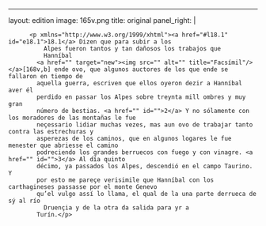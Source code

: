 <?xml version="1.0" encoding="UTF-8"?>
---
layout: edition
image: 165v.png 
title: original 
panel_right: |  
            
          <p xmlns="http://www.w3.org/1999/xhtml"><a href="#l18.1" id="e18.1">18.1</a> Dizen que para subir a los
              Alpes fueron tantos y tan dañosos los trabajos que
              Hanníbal
            <a href="" target="new"><img src="" alt="" title="Facsímil"/></a>[168v,b] ende ovo, que algunos auctores de los que ende se fallaron en tiempo de
            aquella guerra, escriven que ellos oyeron dezir a Hanníbal aver él
            perdido en passar los Alpes sobre treynta mill ombres y muy gran
            número de bestias. <a href="" id="">2</a> Y no sólamente con los moradores de las montañas le fue
            neçessario lidiar muchas vezes, mas aun ovo de trabajar tanto contra las estrechuras y
            asperezas de los caminos, que en algunos logares le fue menester que abriesse el camino
            podreciendo los grandes berruecos con fuego y con vinagre. <a href="" id="">3</a> Al día quinto
            décimo, ya passados los Alpes, descendió en el campo Taurino. Y
            por esto me pareçe verisimile que Hanníbal con los carthagineses passasse por el monte Genevo
            qu’el vulgo assí lo llama, el qual de la una parte derrueca de sý al río
              Druençia y de la otra da salida para yr a
            Turín.</p>
        